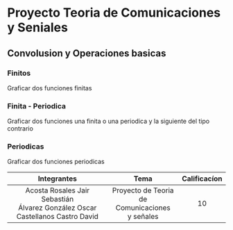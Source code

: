 # Proyecto Teoria de Comunicaciones y Seniales

## Convolusion y Operaciones basicas

### Finitos
Graficar dos funciones finitas

### Finita - Periodica
Graficar dos funciones una finita o una periodica y la siguiente del tipo contrario

### Periodicas
Graficar dos funciones periodicas

|          Integrantes          |       Tema         | Calificacíon |
| :---------------------------: | :----------------: | :----------: |
| Acosta Rosales Jair Sebastián <br /> Álvarez González Oscar <br /> Castellanos Castro David | Proyecto de Teoria <br /> de Comunicaciones <br /> y señales |       10       |
